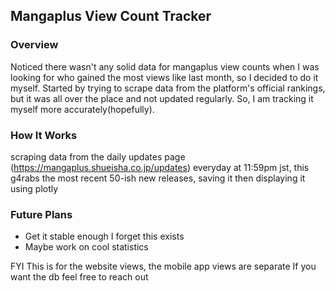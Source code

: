 ## Mangaplus View Count Tracker

### Overview
Noticed there wasn't any solid data for mangaplus view counts when I was looking for who gained the most views like last month, so I decided to do it myself.
Started by trying to scrape data from the platform's official rankings, but it was all over the place and not updated regularly. So, I am tracking it myself more accurately(hopefully).

### How It Works
scraping data from the daily updates page (https://mangaplus.shueisha.co.jp/updates) everyday at 11:59pm jst, this g4rabs the most recent 50-ish new releases,
saving it then displaying it using plotly


### Future Plans
- Get it stable enough I forget this exists
- Maybe work on cool statistics

FYI This is for the website views, the mobile app views are separate
If you want the db feel free to reach out
